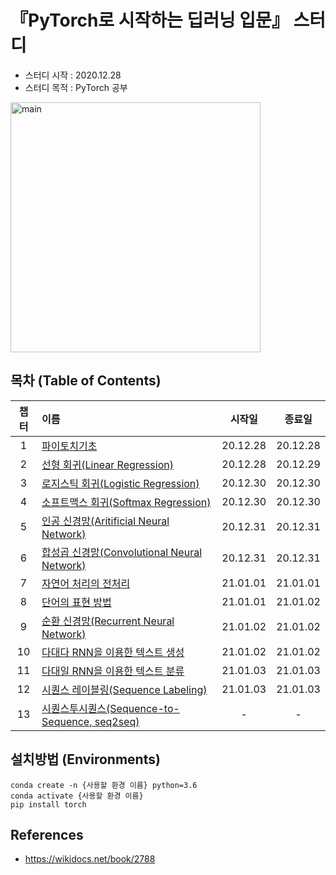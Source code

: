 # 『PyTorch로 시작하는 딥러닝 입문』 스터디
- 스터디 시작 : 2020.12.28
- 스터디 목적 : PyTorch 공부

<img width="400" alt="main" src="https://miro.medium.com/max/1200/1*4br4WmxNo0jkcsY796jGDQ.jpeg">

## 목차 (Table of Contents)
|챕터|이름|시작일|종료일|
|:---:|:---|:---:|:---:|
|1|[파이토치기초](./ch1_파이토치기초/)|20.12.28|20.12.28|
|2|[선형 회귀(Linear Regression)](./ch2_선형회귀/)|20.12.28|20.12.29|
|3|[로지스틱 회귀(Logistic Regression)](./ch3_로지스틱회귀/)|20.12.30|20.12.30|
|4|[소프트맥스 회귀(Softmax Regression)](./ch4_소프트맥스회귀/)|20.12.30|20.12.30|
|5|[인공 신경망(Aritificial Neural Network)](./ch5_인공신경망/)|20.12.31|20.12.31|
|6|[합성곱 신경망(Convolutional Neural Network)](./ch6_합성곱신경망/)|20.12.31|20.12.31|
|7|[자연어 처리의 전처리](./ch7_자연어처리의_전처리/)|21.01.01|21.01.01| 
|8|[단어의 표현 방법](./ch8_단어의_표현방법/)|21.01.01|21.01.02|
|9|[순환 신경망(Recurrent Neural Network)](./ch9_순환신경망/)|21.01.02|21.01.02|
|10|[다대다 RNN을 이용한 텍스트 생성](./ch10_다대다RNN_텍스트생성/)|21.01.02|21.01.02|
|11|[다대일 RNN을 이용한 텍스트 분류](./ch11_다대일RNN_텍스트분류/)|21.01.03|21.01.03|
|12|[시퀀스 레이블링(Sequence Labeling)](./ch12_시퀀스레이블링/)|21.01.03|21.01.03|
|13|[시퀀스투시퀀스(Sequence-to-Sequence, seq2seq)](./ch13_시퀀스투시퀀스/)|-|-|



## 설치방법 (Environments)
```
conda create -n {사용할 환경 이름} python=3.6
conda activate {사용할 환경 이름}
pip install torch
```
## References
- https://wikidocs.net/book/2788